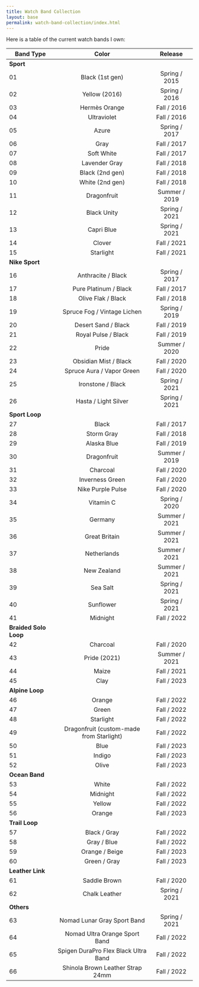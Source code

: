 ```yaml
---
title: Watch Band Collection
layout: base
permalink: watch-band-collection/index.html
---
```


Here is a table of the current watch bands I own:

| Band Type             | Color                                    | Release       |
|-----------------------|:----------------------------------------:|:-------------:|
| **Sport**             |                                          |               |
| 01                    | Black (1st gen)                          | Spring / 2015 |
| 02                    | Yellow (2016)                            | Spring / 2016 |
| 03                    | Hermès Orange                            | Fall / 2016   |
| 04                    | Ultraviolet                              | Fall / 2016   |
| 05                    | Azure                                    | Spring / 2017 |
| 06                    | Gray                                     | Fall / 2017   |
| 07                    | Soft White                               | Fall / 2017   |
| 08                    | Lavender Gray                            | Fall / 2018   |
| 09                    | Black (2nd gen)                          | Fall / 2018   |
| 10                    | White (2nd gen)                          | Fall / 2018   |
| 11                    | Dragonfruit                              | Summer / 2019 |
| 12                    | Black Unity                              | Spring / 2021 |
| 13                    | Capri Blue                               | Spring / 2021 |
| 14                    | Clover                                   | Fall / 2021   |
| 15                    | Starlight                                | Fall / 2021   |
| **Nike Sport**        |                                          |               |
| 16                    | Anthracite / Black                       | Spring / 2017 |
| 17                    | Pure Platinum / Black                    | Fall / 2017   |
| 18                    | Olive Flak / Black                       | Fall / 2018   |
| 19                    | Spruce Fog / Vintage Lichen              | Spring / 2019 |
| 20                    | Desert Sand / Black                      | Fall / 2019   |
| 21                    | Royal Pulse / Black                      | Fall / 2019   |
| 22                    | Pride                                    | Summer / 2020 |
| 23                    | Obsidian Mist / Black                    | Fall / 2020   |
| 24                    | Spruce Aura / Vapor Green                | Fall / 2020   |
| 25                    | Ironstone / Black                        | Spring / 2021 |
| 26                    | Hasta / Light Silver                     | Spring / 2021 |
| **Sport Loop**        |                                          |               |
| 27                    | Black                                    | Fall / 2017   |
| 28                    | Storm Gray                               | Fall / 2018   |
| 29                    | Alaska Blue                              | Fall / 2019   |
| 30                    | Dragonfruit                              | Summer / 2019 |
| 31                    | Charcoal                                 | Fall / 2020   |
| 32                    | Inverness Green                          | Fall / 2020   |
| 33                    | Nike Purple Pulse                        | Fall / 2020   |
| 34                    | Vitamin C                                | Spring / 2020 |
| 35                    | Germany                                  | Summer / 2021 |
| 36                    | Great Britain                            | Summer / 2021 |
| 37                    | Netherlands                              | Summer / 2021 |
| 38                    | New Zealand                              | Summer / 2021 |
| 39                    | Sea Salt                                 | Spring / 2021 |
| 40                    | Sunflower                                | Spring / 2021 |
| 41                    | Midnight                                 | Fall / 2022   |
| **Braided Solo Loop** |                                          |               |
| 42                    | Charcoal                                 | Fall / 2020   |
| 43                    | Pride (2021)                             | Summer / 2021 |
| 44                    | Maize                                    | Fall / 2021   |
| 45                    | Clay                                     | Fall / 2023   |
| **Alpine Loop**       |                                          |               |
| 46                    | Orange                                   | Fall / 2022   |
| 47                    | Green                                    | Fall / 2022   |
| 48                    | Starlight                                | Fall / 2022   |
| 49                    | Dragonfruit (custom-made from Starlight) | Fall / 2022   |
| 50                    | Blue                                     | Fall / 2023   |
| 51                    | Indigo                                   | Fall / 2023   |
| 52                    | Olive                                    | Fall / 2023   |
| **Ocean Band**        |                                          |               |
| 53                    | White                                    | Fall / 2022   |
| 54                    | Midnight                                 | Fall / 2022   |
| 55                    | Yellow                                   | Fall / 2022   |
| 56                    | Orange                                   | Fall / 2023   |
| **Trail Loop**        |                                          |               |
| 57                    | Black / Gray                             | Fall / 2022   |
| 58                    | Gray / Blue                              | Fall / 2022   |
| 59                    | Orange / Beige                           | Fall / 2023   |
| 60                    | Green / Gray                             | Fall / 2023   |
| **Leather Link**      |                                          |               |
| 61                    | Saddle Brown                             | Fall / 2020   |
| 62                    | Chalk Leather                            | Spring / 2021 |
| **Others**            |                                          |               |
| 63                    | Nomad Lunar Gray Sport Band              | Spring / 2021 |
| 64                    | Nomad Ultra Orange Sport Band            | Fall / 2022   |
| 65                    | Spigen DuraPro Flex Black Ultra Band     | Fall / 2022   |
| 66                    | Shinola Brown Leather Strap 24mm         | Fall / 2022   |
